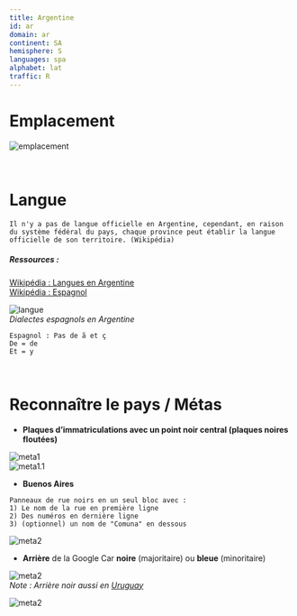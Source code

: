 ```yaml
---
title: Argentine
id: ar
domain: ar
continent: SA
hemisphere: S
languages: spa
alphabet: lat
traffic: R
---
```


# Emplacement

![emplacement](https://upload.wikimedia.org/wikipedia/commons/thumb/5/5f/ARG_orthographic_%28%2Ball_claims%29.svg/200px-ARG_orthographic_%28%2Ball_claims%29.svg.png)

<br/>

# Langue

```
Il n'y a pas de langue officielle en Argentine, cependant, en raison du système fédéral du pays, chaque province peut établir la langue officielle de son territoire. (Wikipédia)
```

##### Ressources :
[Wikipédia : Langues en Argentine](https://fr.wikipedia.org/wiki/Argentine#Langues)  
[Wikipédia : Espagnol](https://fr.wikipedia.org/wiki/Espagnol)

![langue](https://upload.wikimedia.org/wikipedia/commons/thumb/5/5c/Dialectos_del_idioma_espa%C3%B1ol_en_Argentina.png/352px-Dialectos_del_idioma_espa%C3%B1ol_en_Argentina.png)  
*Dialectes espagnols en Argentine*

```
Espagnol : Pas de ã et ç
De = de
Et = y
```

<br/>

# Reconnaître le pays / Métas

- **Plaques d’immatriculations avec un point noir central (plaques noires floutées)**

![meta1](/images/ar_geoguessr.png)  
![meta1.1](/images/ar_geoguessr2.png)

- **Buenos Aires**

```
Panneaux de rue noirs en un seul bloc avec :
1) Le nom de la rue en première ligne
2) Des numéros en dernière ligne
3) (optionnel) un nom de "Comuna" en dessous
```

![meta2](/images/ar_geoguessr3.png)

- **Arrière** de la Google Car **noire** (majoritaire) ou **bleue** (minoritaire)
  
![meta2](/images/ar_geoguessr4.png)  
_Note : Arrière noir aussi en [Uruguay](/flag/uy)_

![meta2](/images/ar_geoguessr5.png)  
